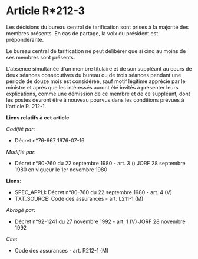 # Article R*212-3

Les décisions du bureau central de tarification sont prises à la majorité des membres présents. En cas de partage, la voix du
président est prépondérante.

Le bureau central de tarification ne peut délibérer que si cinq au moins de ses membres sont présents.

L'absence simultanée d'un membre titulaire et de son suppléant au cours de deux séances consécutives du bureau ou de trois
séances pendant une période de douze mois est considérée, sauf motif légitime apprécié par le ministre et après que les
intéressés auront été invités à présenter leurs explications, comme une démission de ce membre et de ce suppléant, dont les
postes devront être à nouveau pourvus dans les conditions prévues à l'article R. 212-1.

**Liens relatifs à cet article**

_Codifié par_:

  - Décret n°76-667 1976-07-16

_Modifié par_:

  - Décret n°80-760 du 22 septembre 1980 - art. 3 () JORF 28 septembre 1980 en vigueur le 1er novembre 1980

**Liens**:

  - SPEC_APPLI: Décret n°80-760 du 22 septembre 1980 - art. 4 (V)
  - TXT_SOURCE: Code des assurances - art. L211-1 (M)

_Abrogé par_:

  - Décret n°92-1241 du 27 novembre 1992 - art. 1 (V) JORF 28 novembre 1992

_Cite_:

  - Code des assurances - art. R212-1 (M)
